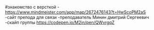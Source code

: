 #знакомство с версткой
-https://www.mindmeister.com/app/map/2672476143?t=HwScoPM2aS
-сайт препода для связи
-преподаватель Минин дмитрий Сергеевич
-скайп группы
https://codepen.io/M2in/pen/QWvrgqZ
